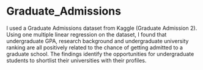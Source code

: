 # Graduate_Admissions 
I used a Graduate Admissions dataset from Kaggle (Graduate Admission 2). Using one
multiple linear regression on the dataset, I found that undergraduate GPA, research background
and undergraduate university ranking are all positively related to the chance of getting admitted
to a graduate school. The findings identify the opportunities for undergraduate students to
shortlist their universities with their profiles.
